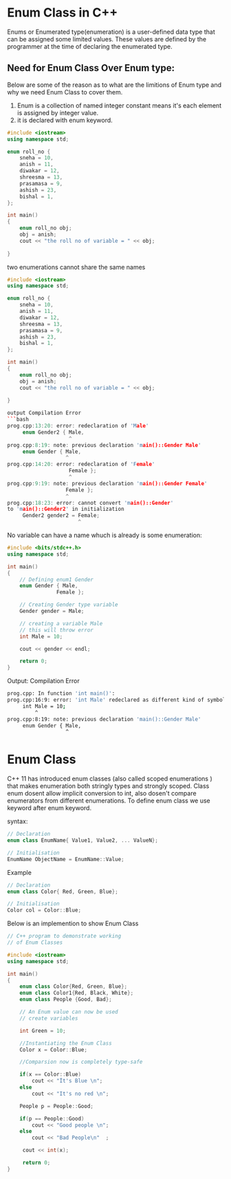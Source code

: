 # Enum Class in C++

Enums or Enumerated type(enumeration) is a user-defined data type that can be assigned some limited values. These values are defined by the programmer at the time of declaring the enumerated type.

## Need for Enum Class Over Enum type:
Below are some of the reason as to what are the limitions of Enum type and why we need Enum Class to cover them.

1. Enum is a collection of named integer constant means it's each element is assigned by integer value.
1. it is declared with enum keyword.

```c++
#include <iostream>
using namespace std;

enum roll_no {
    sneha = 10,
    anish = 11,
    diwakar = 12,
    shreesma = 13,
    prasamasa = 9,
    ashish = 23,
    bishal = 1,
};

int main()
{
    enum roll_no obj;
    obj = anish;
    cout << "the roll no of variable = " << obj;
    
}
```

two enumerations cannot share the same names 

```c++
#include <iostream>
using namespace std;

enum roll_no {
    sneha = 10,
    anish = 11,
    diwakar = 12,
    shreesma = 13,
    prasamasa = 9,
    ashish = 23,
    bishal = 1,
};

int main()
{
    enum roll_no obj;
    obj = anish;
    cout << "the roll no of variable = " << obj;
    
}

output Compilation Error
```bash
prog.cpp:13:20: error: redeclaration of 'Male'
     enum Gender2 { Male,
                    ^
prog.cpp:8:19: note: previous declaration 'main()::Gender Male'
     enum Gender { Male,
                   ^
prog.cpp:14:20: error: redeclaration of 'Female'
                    Female };
                    ^
prog.cpp:9:19: note: previous declaration 'main()::Gender Female'
                   Female };
                   ^
prog.cpp:18:23: error: cannot convert 'main()::Gender' 
to 'main()::Gender2' in initialization
     Gender2 gender2 = Female;
                       ^
```

No variable can have a name whuch is already is some enumeration:

```c++
#include <bits/stdc++.h>
using namespace std;

int main()
{
	// Defining enum1 Gender
	enum Gender { Male,
				Female };

	// Creating Gender type variable
	Gender gender = Male;

	// creating a variable Male
	// this will throw error
	int Male = 10;

	cout << gender << endl;

	return 0;
}

```
Output: Compilation Error

```bash
prog.cpp: In function 'int main()':
prog.cpp:16:9: error: 'int Male' redeclared as different kind of symbol
     int Male = 10;
         ^
prog.cpp:8:19: note: previous declaration 'main()::Gender Male'
     enum Gender { Male,
                   ^
```

# Enum Class
C++ 11 has introduced enum classes (also called scoped enumerations ) that makes enumeration both stringly types and strongly scoped. Class enum dosent allow implicit conversion to int, also dosen't compare enumerators from different enumerations.
To define enum class we use keyword after enum keyword.

syntax:
```c++
// Declaration
enum class EnumName{ Value1, Value2, ... ValueN};

// Initialisation
EnumName ObjectName = EnumName::Value;
```

Example
```c++
// Declaration
enum class Color{ Red, Green, Blue};

// Initialisation
Color col = Color::Blue;
```
Below is an implemention to show Enum Class

```c++
// C++ program to demonstrate working 
// of Enum Classes 

#include <iostream>
using namespace std;

int main()
{
    enum class Color{Red, Green, Blue};
    enum class Color1{Red, Black, White};
    enum class People {Good, Bad};

    // An Enum value can now be used 
    // create variables 

    int Green = 10;

    //Instantiating the Enum Class
    Color x = Color::Blue;

    //Comparsion now is completely type-safe

    if(x == Color::Blue)
        cout << "Ït's Blue \n";
    else 
        cout << "It's no red \n";

    People p = People::Good;

    if(p == People::Good)
        cout << "Good people \n";
    else 
        cout << "Bad People\n"  ;

     cout << int(x);

     return 0;             
}
```